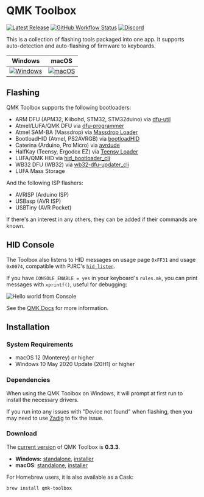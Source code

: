 # QMK Toolbox

[![Latest Release](https://img.shields.io/github/v/release/qmk/qmk_toolbox?color=3D87CE&label=Latest&sort=semver&style=for-the-badge)](https://github.com/qmk/qmk_toolbox/releases/latest)
[![GitHub Workflow Status](https://img.shields.io/github/actions/workflow/status/qmk/qmk_toolbox/build.yml?logo=github&style=for-the-badge)](https://github.com/qmk/qmk_toolbox/actions?query=workflow%3ACI+branch%3Amaster)
[![Discord](https://img.shields.io/discord/440868230475677696.svg?logo=discord&logoColor=white&color=7289DA&style=for-the-badge)](https://discord.gg/qmk)

This is a collection of flashing tools packaged into one app. It supports auto-detection and auto-flashing of firmware to keyboards.

|Windows|macOS|
|-------|-----|
|[![Windows](https://i.imgur.com/jHaX9bV.png)](https://i.imgur.com/jHaX9bV.png)|[![macOS](https://i.imgur.com/8hZEfDD.png)](https://i.imgur.com/8hZEfDD.png)|

## Flashing

QMK Toolbox supports the following bootloaders:

 - ARM DFU (APM32, Kiibohd, STM32, STM32duino) via [dfu-util](http://dfu-util.sourceforge.net/)
 - Atmel/LUFA/QMK DFU via [dfu-programmer](http://dfu-programmer.github.io/)
 - Atmel SAM-BA (Massdrop) via [Massdrop Loader](https://github.com/massdrop/mdloader)
 - BootloadHID (Atmel, PS2AVRGB) via [bootloadHID](https://www.obdev.at/products/vusb/bootloadhid.html)
 - Caterina (Arduino, Pro Micro) via [avrdude](http://nongnu.org/avrdude/)
 - HalfKay (Teensy, Ergodox EZ) via [Teensy Loader](https://pjrc.com/teensy/loader_cli.html)
 - LUFA/QMK HID via [hid_bootloader_cli](https://github.com/abcminiuser/lufa)
 - WB32 DFU (WB32) via [wb32-dfu-updater_cli](https://github.com/WestberryTech/wb32-dfu-updater)
 - LUFA Mass Storage

And the following ISP flashers:

 - AVRISP (Arduino ISP)
 - USBasp (AVR ISP)
 - USBTiny (AVR Pocket)

If there's an interest in any others, they can be added if their commands are known.

## HID Console

The Toolbox also listens to HID messages on usage page `0xFF31` and usage `0x0074`, compatible with PJRC's [`hid_listen`](https://www.pjrc.com/teensy/hid_listen.html).

If you have `CONSOLE_ENABLE = yes` in your keyboard's `rules.mk`, you can print messages with `xprintf()`, useful for debugging:

![Hello world from Console](https://i.imgur.com/bY8l233.png)

See the [QMK Docs](https://docs.qmk.fm/#/newbs_testing_debugging?id=debugging) for more information.

## Installation

### System Requirements

* macOS 12 (Monterey) or higher
* Windows 10 May 2020 Update (20H1) or higher

### Dependencies

When using the QMK Toolbox on Windows, it will prompt at first run to install the necessary drivers.

If you run into any issues with "Device not found" when flashing, then you may need to use [Zadig](https://docs.qmk.fm/#/driver_installation_zadig) to fix the issue.

### Download

The [current version](https://github.com/qmk/qmk_toolbox/releases) of QMK Toolbox is **0.3.3**.

* **Windows:** [standalone](https://github.com/qmk/qmk_toolbox/releases/latest/download/qmk_toolbox.exe), [installer](https://github.com/qmk/qmk_toolbox/releases/latest/download/qmk_toolbox_install.exe)
* **macOS**: [standalone](https://github.com/qmk/qmk_toolbox/releases/latest/download/QMK.Toolbox.app.zip), [installer](https://github.com/qmk/qmk_toolbox/releases/latest/download/QMK.Toolbox.pkg)

For Homebrew users, it is also available as a Cask:

```sh
brew install qmk-toolbox
```

